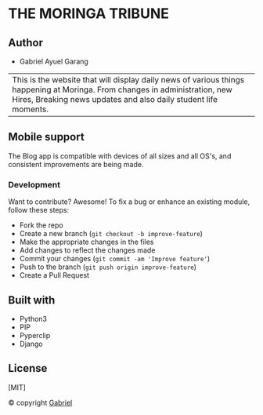 # THE MORINGA TRIBUNE

## Author
* Gabriel Ayuel Garang
<table>
<tr>
<td>This is the website that will display daily news of various things happening at Moringa. From changes in administration, new Hires, Breaking news updates and also daily student life moments.
</td>
</tr>
</table>

## Mobile support
The Blog app is compatible with devices of all sizes and all OS's, and consistent improvements are being made.

### Development

Want to contribute? Awesome!
To fix a bug or enhance an existing module, follow these steps:
- Fork the repo
- Create a new branch (`git checkout -b improve-feature`)
- Make the appropriate changes in the files
- Add changes to reflect the changes made
- Commit your changes (`git commit -am 'Improve feature'`)
- Push to the branch (`git push origin improve-feature`)
- Create a Pull Request

## Built with
* Python3
* PIP
* Pyperclip
* Django

## License 
[MIT]

 © copyright [Gabriel](https://github.com/ayuelgarang105)